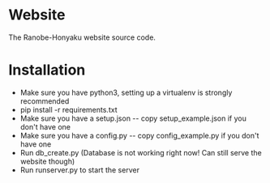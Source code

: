 # Website
The Ranobe-Honyaku website source code.

# Installation
* Make sure you have python3, setting up a virtualenv is strongly recommended
* pip install -r requirements.txt
* Make sure you have a setup.json -- copy setup_example.json if you don't have one
* Make sure you have a config.py -- copy config_example.py if you don't have one
* Run db_create.py (Database is not working right now! Can still serve the website though)
* Run runserver.py to start the server